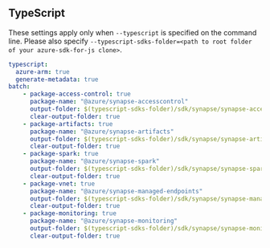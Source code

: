 ## TypeScript

These settings apply only when `--typescript` is specified on the command line.
Please also specify `--typescript-sdks-folder=<path to root folder of your azure-sdk-for-js clone>`.

``` yaml $(typescript)
typescript:
  azure-arm: true
  generate-metadata: true
batch:
    - package-access-control: true
      package-name: "@azure/synapse-accesscontrol"
      output-folder: $(typescript-sdks-folder)/sdk/synapse/synapse-accesscontrol
      clear-output-folder: true
    - package-artifacts: true
      package-name: "@azure/synapse-artifacts"
      output-folder: $(typescript-sdks-folder)/sdk/synapse/synapse-artifacts
      clear-output-folder: true
    - package-spark: true
      package-name: "@azure/synapse-spark"
      output-folder: $(typescript-sdks-folder)/sdk/synapse/synapse-spark
      clear-output-folder: true
    - package-vnet: true
      package-name: "@azure/synapse-managed-endpoints"
      output-folder: $(typescript-sdks-folder)/sdk/synapse/synapse-managed-endpoints
      clear-output-folder: true
    - package-monitoring: true
      package-name: "@azure/synapse-monitoring"
      output-folder: $(typescript-sdks-folder)/sdk/synapse/synapse-monitoring
      clear-output-folder: true
```
